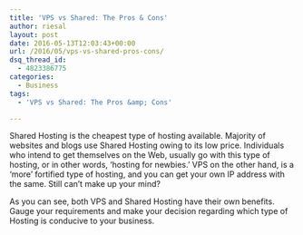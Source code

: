 ```yaml
---
title: 'VPS vs Shared: The Pros & Cons'
author: riesal
layout: post
date: 2016-05-13T12:03:43+00:00
url: /2016/05/vps-vs-shared-pros-cons/
dsq_thread_id:
  - 4823386775
categories:
  - Business
tags:
  - 'VPS vs Shared: The Pros &amp; Cons'

---
```

Shared Hosting is the cheapest type of hosting available. Majority of websites and blogs use Shared Hosting owing to its low price. <!--more-->Individuals who intend to get themselves on the Web, usually go with this type of hosting, or in other words, ‘hosting for newbies.’ VPS on the other hand, is a &#8216;more&#8217; fortified type of hosting, and you can get your own IP address with the same. Still can’t make up your mind?

As you can see, both VPS and Shared Hosting have their own benefits. Gauge your requirements and make your decision regarding which type of Hosting is conducive to your business.